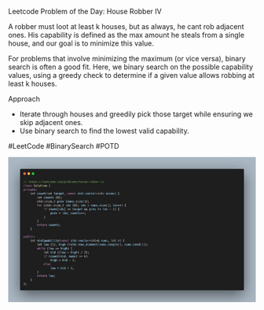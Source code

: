 Leetcode Problem of the Day: House Robber IV  
  
A robber must loot at least k houses, but as always, he cant rob adjacent ones. His capability is defined as the max amount he steals from a single house, and our goal is to minimize this value.  
  
For problems that involve minimizing the maximum (or vice versa), binary search is often a good fit. Here, we binary search on the possible capability values, using a greedy check to determine if a given value allows robbing at least k houses.  
  
Approach  
- Iterate through houses and greedily pick those  target while ensuring we skip adjacent ones.  
- Use binary search to find the lowest valid capability.  
  
#LeetCode #BinarySearch #POTD

![text](images/27.01.jpg)  


